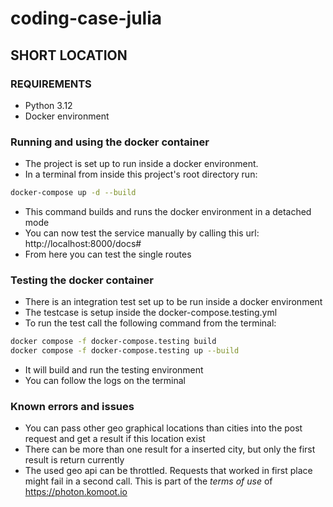 # coding-case-julia

## SHORT LOCATION

### REQUIREMENTS
* Python 3.12
* Docker environment

### Running and using the docker container
+ The project is set up to run inside a docker environment.
+ In a terminal from inside this project's root directory run:
```bash
docker-compose up -d --build
```
+ This command builds and runs the docker environment in a detached mode
+ You can now test the service manually by calling this url: http://localhost:8000/docs#
+ From here you can test the single routes

### Testing the docker container
+ There is an integration test set up to be run inside a docker environment
+ The testcase is setup inside the docker-compose.testing.yml
+ To run the test call the following command from the terminal:
```bash
docker compose -f docker-compose.testing build
docker compose -f docker-compose.testing up --build
```
+ It will build and run the testing environment
+ You can follow the logs on the terminal

### Known errors and issues
+ You can pass other geo graphical locations than cities into the post request and get a result if this location exist
+ There can be more than one result for a inserted city, but only the first result is return currently
+ The used geo api can be throttled. Requests that worked in first place might fail in a second call. This is part of the *terms of use* of https://photon.komoot.io
